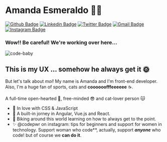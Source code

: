 # Amanda Esmeraldo :woman_technologist:

[![Github Badge](https://img.shields.io/badge/-Github-000?style=flat-square&logo=Github&logoColor=white&link=https://github.com/lucasgdb)](https://github.com/amendx)
[![Linkedin Badge](https://img.shields.io/badge/-LinkedIn-blue?style=flat-square&logo=Linkedin&logoColor=white&link=https://www.linkedin.com/in/aesmeraldo/)](https://www.linkedin.com/in/aesmeraldo/)
[![Twitter Badge](https://img.shields.io/badge/-Twitter-1ca0f1?style=flat-square&labelColor=1ca0f1&logo=twitter&logoColor=white&link=https://twitter.com/theladybirdx)](https://twitter.com/theladybirdx)
[![Gmail Badge](https://img.shields.io/badge/-Gmail-c14438?style=flat-square&logo=Gmail&logoColor=white&link=mailto:aesmeraldof@gmail.com)](mailto:aesmeraldof@gmail.com)
[![Instagram Badge](https://img.shields.io/badge/-Instagram-C13584?style=flat-square&labelColor=C13584&logo=instagram&logoColor=white&link=https://www.instagram.com/alomands/)](https://www.instagram.com/alomands/)

### Wow!! Be careful! We're working over here...

![code-baby](https://media1.giphy.com/media/3oKIPnAiaMCws8nOsE/source.gif)

## This is my UX ... somehow he always get it :sun_with_face:

But let's talk about *moi*! My name is Amanda and I'm front-end developer.
Also, I'm a huge fan of sports, cats and **coooooofffeeeeee** :coffee:. 

A full-time open-hearted :purple_heart:, free-minded :sunglasses: and cat-lover person :kissing_cat:

 - :green_heart: In love with CSS & JavaScript
 - :ghost: A built-in jorney in Angular, Vue.js and React.
 - :bicyclist: Biking around this world learning on how to always get to the point.
 - :sparkles: @codepwr on instagram: tips for beginners and support for women in technology. Support woman who code**, actually, support **_anyone_** who code! but of course we **can do it**.